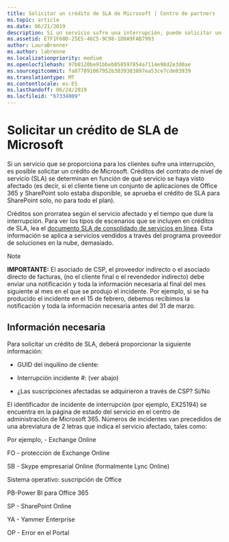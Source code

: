 ```yaml
---
title: Solicitar un crédito de SLA de Microsoft | Centro de partners
ms.topic: article
ms.date: 06/21/2019
description: Si un servicio sufre una interrupción, puede solicitar un crédito de SLA para su cliente.
ms.assetid: E7F1F68D-25E5-46C5-9C98-1D0A9FAB7993
author: LauraBrenner
ms.author: labrenne
ms.localizationpriority: medium
ms.openlocfilehash: 97b8120be91bbeb058597854a7114e98d2e3d0ae
ms.sourcegitcommit: fa077891067952b3039383897ea53ce7cde03939
ms.translationtype: MT
ms.contentlocale: es-ES
ms.lasthandoff: 06/24/2019
ms.locfileid: "67334009"
---
```

# <a name="request-an-sla-credit-from-microsoft"></a>Solicitar un crédito de SLA de Microsoft 

Si un servicio que se proporciona para los clientes sufre una interrupción, es posible solicitar un crédito de Microsoft. Créditos del contrato de nivel de servicio (SLA) se determinan en función de qué servicio se haya visto afectado (es decir, si el cliente tiene un conjunto de aplicaciones de Office 365 y SharePoint solo estaba disponible, se aprueba el crédito de SLA para SharePoint solo, no para todo el plan).

Créditos son prorratea según el servicio afectado y el tiempo que dure la interrupción. Para ver los tipos de escenarios que se incluyen en créditos de SLA, lea el [documento SLA de consolidado de servicios en línea](http://www.microsoftvolumelicensing.com/DocumentSearch.aspx?Mode=3&DocumentTypeId=37). Esta información se aplica a servicios vendidos a través del programa proveedor de soluciones en la nube, demasiado.

>[!Note]
>**IMPORTANTE:** El asociado de CSP, el proveedor indirecto o el asociado directo de facturas, (no el cliente final o el revendedor indirecto) debe enviar una notificación y toda la información necesaria al final del mes siguiente al mes en el que se produjo el incidente. Por ejemplo, si se ha producido el incidente en el 15 de febrero, debemos recibimos la notificación y toda la información necesaria antes del 31 de marzo. 

## <a name="required-information"></a>Información necesaria


Para solicitar un crédito de SLA, deberá proporcionar la siguiente información: 

- GUID del inquilino de cliente: 

- Interrupción incidente #: (ver abajo)

- ¿Las suscripciones afectadas se adquirieron a través de CSP? Sí/No

El identificador de incidente de interrupción (por ejemplo, EX25194) se encuentra en la página de estado del servicio en el centro de administración de Microsoft 365. Números de incidentes van precedidos de una abreviatura de 2 letras que indica el servicio afectado, tales como:

Por ejemplo, - Exchange Online

FO - protección de Exchange Online

SB - Skype empresarial Online (formalmente Lync Online)

Sistema operativo: suscripción de Office

PB-Power BI para Office 365

SP - SharePoint Online

YA - Yammer Enterprise

OP - Error en el Portal




